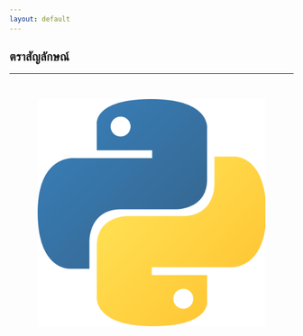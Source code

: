 ```yaml
---
layout: default
---
```


## ตราสัญลักษณ์

---

<br>

<p align="center">
    <img 
    src="/assets/img/python-logo.png" 
    alt="python-logo" 
    width="80%" 
    height="auto"
    />
</p>
